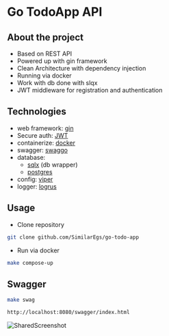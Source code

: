 
# Go TodoApp API 

## About the project

- Based on REST API 
- Powered up with gin framework
- Сlean Architecture with dependency injection
- Running via docker
- Work with db done with slqx
- JWT middleware for registration and authentication

## Technologies
* web framework: [gin](https://github.com/gin-gonic/gin)
* Secure auth: [JWT](https://github.com/golang-jwt/jwt)
* containerize: [docker](https://www.docker.com/)
* swagger: [swaggo](https://github.com/swaggo/swag)
* database:
    * [sqlx](https://github.com/jmoiron/sqlx) (db wrapper)
    * [postgres](https://github.com/lib/pq)
* config: [viper](https://github.com/spf13/viper)
* logger: [logrus](https://github.com/sirupsen/logrus)


## Usage
- Clone repository
```bash
git clone github.com/SimilarEgs/go-todo-app
```

- Run via docker
```bash
make compose-up
```

## Swagger 
```bash
make swag
```
```bash
http://localhost:8080/swagger/index.html
```
![SharedScreenshot](https://user-images.githubusercontent.com/90198202/180997065-50c58625-627e-4067-9791-166d1470d41d.jpg)
